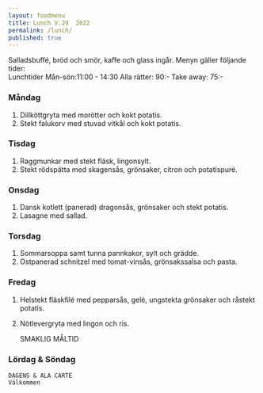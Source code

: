 ```yaml
---
layout: foodmenu
title: Lunch V.29  2022
permalink: /lunch/
published: true
---
```

Salladsbuffé, bröd och smör, kaffe och glass ingår.
Menyn gäller följande tider:  
Lunchtider  Mån-sön:11:00 - 14:30
Alla rätter: 90:- Take away: 75:-
                                
### Måndag
1. Dillköttgryta med morötter och kokt potatis.
2. Stekt falukorv med stuvad vitkål och kokt potatis.

### Tisdag
1. Raggmunkar med stekt fläsk, lingonsylt.
2. Stekt rödspätta med skagensås, grönsaker, citron och potatispuré.

### Onsdag
1. Dansk kotlett (panerad) dragonsås, grönsaker och stekt potatis.
2. Lasagne med sallad.

### Torsdag
1. Sommarsoppa samt tunna pannkakor, sylt och grädde. 
2. Ostpanerad schnitzel med tomat-vinsås, grönsakssalsa och pasta.

### Fredag  
1. Helstekt fläskfilé med pepparsås, gelé, ungstekta grönsaker och råstekt potatis.
2. Nötlevergryta med lingon och ris.

   SMAKLIG MÅLTID
  
  ### Lördag & Söndag 
    DAGENS & ALA CARTÈ
    Välkommen
    
       
    

   
    
   
     
